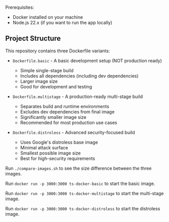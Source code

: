 Prerequisites:
- Docker installed on your machine
- Node.js 22.x (if you want to run the app locally)

## Project Structure 

This repository contains three Dockerfile variants:

- `Dockerfile.basic` - A basic development setup (NOT production ready)
  - Simple single-stage build
  - Includes all dependencies (including dev dependencies)
  - Larger image size
  - Good for development and testing

- `Dockerfile.multistage` - A production-ready multi-stage build
  - Separates build and runtime environments
  - Excludes dev dependencies from final image
  - Significantly smaller image size
  - Recommended for most production use cases

- `Dockerfile.distroless` - Advanced security-focused build
  - Uses Google's distroless base image
  - Minimal attack surface
  - Smallest possible image size
  - Best for high-security requirements


Run `./compare-images.sh` to see the size difference between the three images.

Run `docker run -p 3000:3000 ts-docker-basic` to start the basic image.

Run `docker run -p 3000:3000 ts-docker-multistage` to start the multi-stage image.

Run `docker run -p 3000:3000 ts-docker-distroless` to start the distroless image.